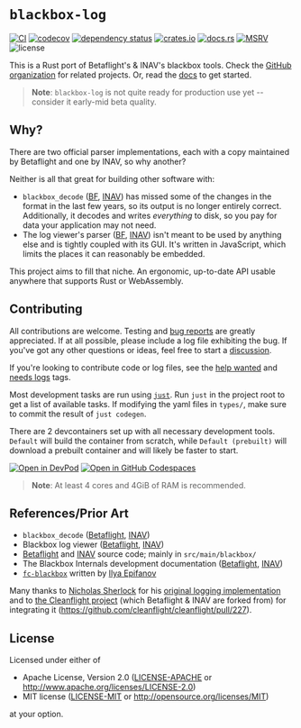 # `blackbox-log`

[![CI](https://github.com/blackbox-log/blackbox-log/actions/workflows/ci.yaml/badge.svg)](https://github.com/blackbox-log/blackbox-log/actions/workflows/ci.yaml)
[![codecov](https://codecov.io/gh/blackbox-log/blackbox-log/branch/main/graph/badge.svg)](https://codecov.io/gh/blackbox-log/blackbox-log)
[![dependency status](https://deps.rs/repo/github/blackbox-log/blackbox-log/status.svg)](https://deps.rs/repo/github/blackbox-log/blackbox-log)
[![crates.io](https://img.shields.io/crates/v/blackbox-log)](https://crates.io/blackbox-log)
[![docs.rs](https://img.shields.io/docsrs/blackbox-log)](https://docs.rs/blackbox-log)
[![MSRV](https://img.shields.io/static/v1?logo=rust&label=MSRV&color=dea584&message=1.87)](https://github.com/rust-lang/rust/blob/master/RELEASES.md)
![license](https://img.shields.io/crates/l/blackbox-log)


This is a Rust port of Betaflight's & INAV's blackbox tools. Check the [GitHub
organization][org] for related projects. Or, read the [docs] to get started.

> **Note**: `blackbox-log` is not quite ready for production use yet --
consider it early-mid beta quality.

## Why?

There are two official parser implementations, each with a copy maintained by
Betaflight and one by INAV, so why another?

Neither is all that great for building other software with:
- `blackbox_decode` ([BF][bf-tools], [INAV][inav-tools]) has missed some of
  the changes in the format in the last few years, so its output is no longer
  entirely correct. Additionally, it decodes and writes *everything* to disk,
  so you pay for data your application may not need.
- The log viewer's parser ([BF][bf-viewer], [INAV][inav-viewer]) isn't meant to
  be used by anything else and is tightly coupled with its GUI. It's written in
  JavaScript, which limits the places it can reasonably be embedded.

This project aims to fill that niche. An ergonomic, up-to-date API usable
anywhere that supports Rust or WebAssembly.

## Contributing

All contributions are welcome. Testing and [bug reports] are greatly
appreciated. If at all possible, please include a log file exhibiting the bug.
If you've got any other questions or ideas, feel free to start a [discussion].

If you're looking to contribute code or log files, see the
[help wanted](https://github.com/blackbox-log/blackbox-log/issues?q=is%3Aopen+is%3Aissue+label%3A%22help+wanted%22)
and
[needs logs](https://github.com/blackbox-log/blackbox-log/issues?q=is%3Aopen+is%3Aissue+label%3A%22needs+logs)
tags.

Most development tasks are run using [`just`](https://github.com/casey/just).
Run `just` in the project root to get a list of available tasks. If modifying
the yaml files in `types/`, make sure to commit the result of `just codegen`.

There are 2 devcontainers set up with all necessary development tools. `Default`
will build the container from scratch, while `Default (prebuilt)` will download
a prebuilt container and will likely be faster to start.

[![Open in DevPod](https://devpod.sh/assets/open-in-devpod.svg)](https://devpod.sh/open#https://github.com/blackbox-log/blackbox-log)
[![Open in GitHub Codespaces](https://github.com/codespaces/badge.svg)](https://codespaces.new/blackbox-log/blackbox-log?devcontainer_path=.devcontainer%2Fdefault-prebuilt%2Fdevcontainer.json)

> **Note**: At least 4 cores and 4GiB of RAM is recommended.

## References/Prior Art

- `blackbox_decode` ([Betaflight][bf-tools], [INAV][inav-tools])
- Blackbox log viewer ([Betaflight][bf-viewer], [INAV][inav-viewer])
- [Betaflight][betaflight] and [INAV][inav] source code; mainly in `src/main/blackbox/`
- The Blackbox Internals development documentation ([Betaflight](https://betaflight.com/docs/development/Blackbox-Internals), [INAV](https://github.com/iNavFlight/inav/blob/master/docs/development/Blackbox%20Internals.md))
- [`fc-blackbox`](https://lib.rs/crates/fc-blackbox) written by [Ilya Epifanov](https://github.com/ilya-epifanov)

Many thanks to [Nicholas Sherlock](https://github.com/thenickdude) for his
[original logging implementation](https://github.com/thenickdude/blackbox) and
to [the Cleanflight project](https://github.com/cleanflight) (which Betaflight &
INAV are forked from) for integrating it
(https://github.com/cleanflight/cleanflight/pull/227).

## License

Licensed under either of

- Apache License, Version 2.0 ([LICENSE-APACHE] or <http://www.apache.org/licenses/LICENSE-2.0>)
- MIT license ([LICENSE-MIT] or <http://opensource.org/licenses/MIT>)

at your option.

[org]: https://github.com/blackbox-log/
[docs]: https://docs.rs/blackbox-log
[bf-tools]: https://github.com/betaflight/blackbox-tools
[bf-viewer]: https://github.com/betaflight/blackbox-log-viewer
[inav-tools]: https://github.com/iNavFlight/blackbox-tools
[inav-viewer]: https://github.com/iNavFlight/blackbox-log-viewer
[betaflight]: https://github.com/betaflight/betaflight
[inav]: https://github.com/iNavFlight/inav
[bug reports]: https://github.com/blackbox-log/blackbox-log/issues
[discussion]: https://github.com/blackbox-log/blackbox-log/discussions
[LICENSE-APACHE]: https://github.com/blackbox-log/blackbox-log/blob/main/LICENSE-APACHE
[LICENSE-MIT]: https://github.com/blackbox-log/blackbox-log/blob/main/LICENSE-MIT

